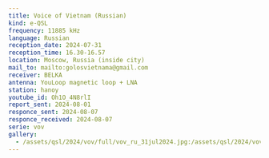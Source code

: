 ```yaml
---
title: Voice of Vietnam (Russian)
kind: e-QSL
frequency: 11885 kHz
language: Russian
reception_date: 2024-07-31
reception_time: 16.30-16.57
location: Moscow, Russia (inside city)
mail_to: mailto:golosvietnama@gmail.com
receiver: BELKA
antenna: YouLoop magnetic loop + LNA
station: hanoy
youtube_id: Oh1O_4N8rlI
report_sent: 2024-08-01
responce_sent: 2024-08-07
responce_received: 2024-08-07
serie: vov
gallery:
  - /assets/qsl/2024/vov/full/vov_ru_31jul2024.jpg:/assets/qsl/2024/vov/small/vov_ru_31jul2024.jpg
---
```

